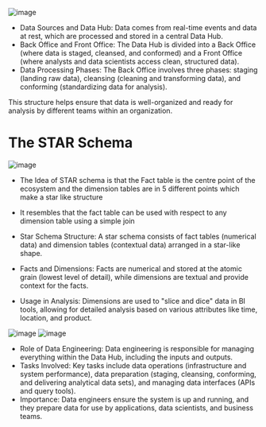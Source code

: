 ![image](https://github.com/user-attachments/assets/2353a378-c408-4fbb-a2fd-0cf85f0f9557)

- Data Sources and Data Hub: Data comes from real-time events and data at rest, which are processed and stored in a central Data Hub.
- Back Office and Front Office: The Data Hub is divided into a Back Office (where data is staged, cleansed, and conformed) and a Front Office (where analysts and data scientists access clean, structured data).
- Data Processing Phases: The Back Office involves three phases: staging (landing raw data), cleansing (cleaning and transforming data), and conforming (standardizing data for analysis).

This structure helps ensure that data is well-organized and ready for analysis by different teams within an organization.

# The STAR Schema

![image](https://github.com/user-attachments/assets/b8983862-046d-499a-a8b6-6f394da172da)

- The Idea of STAR schema is that the Fact table is the centre point of the ecosystem and the dimension tables are in 5 different points which make a star like structure
- It resembles that the fact table can be used with respect to any dimension table using a simple join

- Star Schema Structure: A star schema consists of fact tables (numerical data) and dimension tables (contextual data) arranged in a star-like shape.
- Facts and Dimensions: Facts are numerical and stored at the atomic grain (lowest level of detail), while dimensions are textual and provide context for the facts.
- Usage in Analysis: Dimensions are used to "slice and dice" data in BI tools, allowing for detailed analysis based on various attributes like time, location, and product.

![image](https://github.com/user-attachments/assets/9beee989-5f9d-4392-85c1-9f28c0baf8ed)
![image](https://github.com/user-attachments/assets/02811a11-9327-4c5c-9f51-f5d4e3785217)

- Role of Data Engineering: Data engineering is responsible for managing everything within the Data Hub, including the inputs and outputs.
- Tasks Involved: Key tasks include data operations (infrastructure and system performance), data preparation (staging, cleansing, conforming, and delivering analytical data sets), and managing data interfaces (APIs and query tools).
- Importance: Data engineers ensure the system is up and running, and they prepare data for use by applications, data scientists, and business teams.
